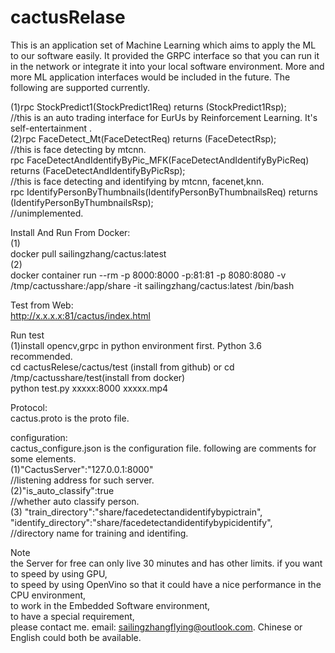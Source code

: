 # cactusRelase

This is an application set of Machine  Learning which aims to apply the ML to our software easily.  It provided the GRPC interface so that you can run it in the network or integrate it into   your local software environment. More and more ML application interfaces would be included in the future. The following are supported currently.  
    
(1)rpc StockPredict1(StockPredict1Req) returns (StockPredict1Rsp);  
//this is an  auto trading  interface  for EurUs  by    Reinforcement  Learning. It's self-entertainment .  
(2)rpc FaceDetect_Mt(FaceDetectReq) returns (FaceDetectRsp);  
//this is face detecting by mtcnn.  
rpc FaceDetectAndIdentifyByPic_MFK(FaceDetectAndIdentifyByPicReq) returns (FaceDetectAndIdentifyByPicRsp);  
//this is face detecting and identifying by mtcnn, facenet,knn.  
rpc IdentifyPersonByThumbnails(IdentifyPersonByThumbnailsReq) returns (IdentifyPersonByThumbnailsRsp);  
//unimplemented.  



Install And Run From Docker:  
(1)  
docker pull sailingzhang/cactus:latest  
(2)  
docker container run --rm -p 8000:8000 -p:81:81 -p 8080:8080  -v /tmp/cactusshare:/app/share -it sailingzhang/cactus:latest  /bin/bash 


Test from Web:  
http://x.x.x.x:81/cactus/index.html

Run test  
(1)install opencv,grpc in python environment first. Python 3.6 recommended.      
cd cactusRelese/cactus/test (install from github)     or  cd /tmp/cactusshare/test(install from docker)  
python test.py xxxxx:8000 xxxxx.mp4  
  

Protocol:  
cactus.proto  is the proto file.   


configuration:  
cactus_configure.json is the configuration file. following are comments for some  elements.  
(1)"CactusServer":"127.0.0.1:8000"  
//listening address for such server.  
(2)"is_auto_classify":true  
//whether auto classify person.  
(3)        "train_directory":"share/facedetectandidentifybypictrain",  
        "identify_directory":"share/facedetectandidentifybypicidentify",  
//directory name for training and identifing.  

Note  
the Server for free can only live 30 minutes and has other limits. 
if you want  
to speed by using GPU,  
to speed by using OpenVino so that it could have a nice performance in the CPU environment,    
to work in the Embedded Software environment,    
to have a special requirement,   
please contact me.  email: sailingzhangflying@outlook.com.   Chinese or English could both be available.   


